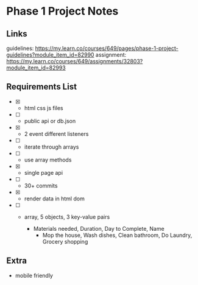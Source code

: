 # Phase 1 Project Notes

## Links
guidelines: https://my.learn.co/courses/649/pages/phase-1-project-guidelines?module_item_id=82990
assignment: https://my.learn.co/courses/649/assignments/32803?module_item_id=82993 

## Requirements List

- [X] - html css js files

- [ ] - public api or db.json
- [X] - 2 event different listeners
- [ ] - iterate through arrays
- [ ] - use array methods
- [X] - single page api
- [ ] - 30+ commits
- [X] - render data in html dom
- [ ] - array, 5 objects, 3 key-value pairs

    - Materials needed, Duration, Day to Complete, Name
        - Mop the house, Wash dishes, Clean bathroom, Do Laundry, Grocery shopping

## Extra

- mobile friendly
